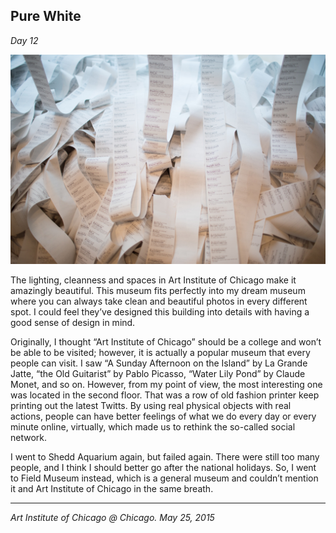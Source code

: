 ## Pure White

*Day 12*

![](../../images/white.jpg)

The lighting, cleanness and spaces in Art Institute of Chicago make it amazingly beautiful. This museum fits perfectly into my dream museum where you can always take clean and beautiful photos in every different spot. I could feel they’ve designed this building into details with having a good sense of design in mind.

Originally, I thought “Art Institute of Chicago” should be a college and won’t be able to be visited; however, it is actually a popular museum that every people can visit. I saw “A Sunday Afternoon on the Island” by La Grande Jatte, “the Old Guitarist” by Pablo Picasso, “Water Lily Pond” by Claude Monet, and so on. However, from my point of view, the most interesting one was located in the second floor. That was a row of old fashion printer keep printing out the latest Twitts. By using real physical objects with real actions, people can have better feelings of what we do every day or every minute online, virtually, which made us to rethink the so-called social network.

I went to Shedd Aquarium again, but failed again. There were still too many people, and I think I should better go after the national holidays. So, I went to Field Museum instead, which is a general museum and couldn’t mention it and Art Institute of Chicago in the same breath.

---

*Art Institute of Chicago @ Chicago. May 25, 2015*

